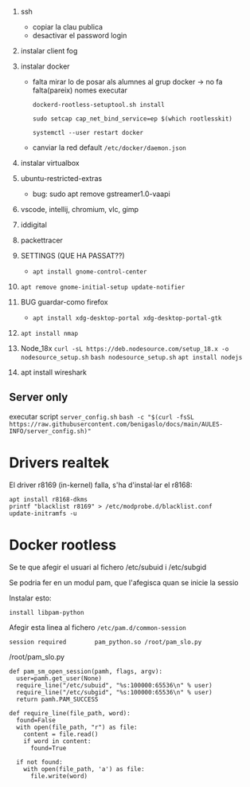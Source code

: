 1. ssh
    - copiar la clau publica
    - desactivar el password login
1. instalar client fog
1. instalar docker
    - falta mirar lo de posar als alumnes al grup docker -> no fa falta(pareix) nomes executar
      
      `dockerd-rootless-setuptool.sh install`
      
      `sudo setcap cap_net_bind_service=ep $(which rootlesskit)`

      `systemctl --user restart docker`
      
    - canviar la red default `/etc/docker/daemon.json`
1. instalar virtualbox
1. ubuntu-restricted-extras
    - bug: sudo apt remove gstreamer1.0-vaapi
1. vscode, intellij, chromium, vlc, gimp
1. iddigital
1. packettracer
1. SETTINGS (QUE HA PASSAT??)
    - `apt install gnome-control-center`
1. `apt remove gnome-initial-setup update-notifier`
 

1. BUG guardar-como firefox
    - `apt install xdg-desktop-portal xdg-desktop-portal-gtk`
1. `apt install nmap`
1. Node_18x
   `curl -sL https://deb.nodesource.com/setup_18.x -o nodesource_setup.sh`
   `bash nodesource_setup.sh`
   `apt install nodejs`

1. apt install wireshark

## Server only

executar script `server_config.sh`
`bash -c "$(curl -fsSL https://raw.githubusercontent.com/benigaslo/docs/main/AULES-INFO/server_config.sh)"`


# Drivers realtek
El driver r8169 (in-kernel) falla, s'ha d'instal·lar el r8168:
```
apt install r8168-dkms
printf "blacklist r8169" > /etc/modprobe.d/blacklist.conf
update-initramfs -u 
```



# Docker rootless
Se te que afegir el usuari al fichero /etc/subuid i /etc/subgid

Se podria fer en un modul pam, que l'afegisca quan se inicie la sessio

Instalar esto:
```
install libpam-python
```

Afegir esta linea al fichero `/etc/pam.d/common-session`
```
session required        pam_python.so /root/pam_slo.py
```

/root/pam_slo.py
```
def pam_sm_open_session(pamh, flags, argv):
  user=pamh.get_user(None)
  require_line("/etc/subuid", "%s:100000:65536\n" % user)
  require_line("/etc/subgid", "%s:100000:65536\n" % user)
  return pamh.PAM_SUCCESS

def require_line(file_path, word):
  found=False
  with open(file_path, "r") as file:
    content = file.read()
    if word in content:
      found=True

  if not found:
    with open(file_path, 'a') as file:
      file.write(word)
```
